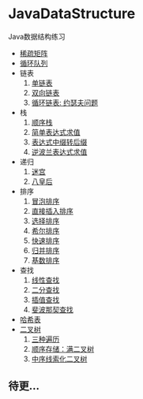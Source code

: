 # JavaDataStructure
Java数据结构练习
- [稀疏矩阵](https://github.com/SkecisAI/JavaDataStructure/blob/master/sparse_array/SparseArray.java)
- [循环队列](https://github.com/SkecisAI/JavaDataStructure/blob/master/queue/CircleArrayQueue.java)
- 链表
  1. [单链表](https://github.com/SkecisAI/JavaDataStructure/blob/master/linkedlist/SingleLinkedListDemo.java)
  2. [双向链表](https://github.com/SkecisAI/JavaDataStructure/blob/master/linkedlist/DoublyLinkedListDemo.java)
  3. [循环链表: 约瑟夫问题](https://github.com/SkecisAI/JavaDataStructure/blob/master/linkedlist/CircularLinkedListDemo.java)
- 栈
  1. [顺序栈](https://github.com/SkecisAI/JavaDataStructure/blob/master/stack/StackDemo.java)
  2. [简单表达式求值](https://github.com/SkecisAI/JavaDataStructure/blob/master/stack/CalculateExpressionDemo.java)
  3. [表达式中缀转后缀](https://github.com/SkecisAI/JavaDataStructure/blob/master/stack/InfixToPostfixDemo.java)
  4. [逆波兰表达式求值](https://github.com/SkecisAI/JavaDataStructure/blob/master/stack/ReversePolishExpressionDemo.java)
- 递归
  1. [迷宫](https://github.com/SkecisAI/JavaDataStructure/blob/master/recursion/MazeDemo.java)
  2. [八皇后](https://github.com/SkecisAI/JavaDataStructure/blob/master/recursion_backtracking/EightQueensDemo.java)
- 排序
  1. [冒泡排序](https://github.com/SkecisAI/JavaDataStructure/blob/master/sorting/BubbleSortDemo.java)
  2. [直接插入排序](https://github.com/SkecisAI/JavaDataStructure/blob/master/sorting/InsertionSortDemo.java)
  3. [选择排序](https://github.com/SkecisAI/JavaDataStructure/blob/master/sorting/SelectionSortDemo.java)
  4. [希尔排序](https://github.com/SkecisAI/JavaDataStructure/blob/master/sorting/ShellSortDemo.java)
  5. [快速排序](https://github.com/SkecisAI/JavaDataStructure/blob/master/sorting/QuickSortDemo.java)
  6. [归并排序](https://github.com/SkecisAI/JavaDataStructure/blob/master/sorting/MergeSortDemo.java)
  7. [基数排序](https://github.com/SkecisAI/JavaDataStructure/blob/master/sorting/RadixSortDemo.java)
- 查找
  1. [线性查找](https://github.com/SkecisAI/JavaDataStructure/blob/master/search/SequentialSearchDemo.java)
  2. [二分查找](https://github.com/SkecisAI/JavaDataStructure/blob/master/search/BinarySearchDemo.java#L24)
  3. [插值查找](https://github.com/SkecisAI/JavaDataStructure/blob/master/search/BinarySearchDemo.java#L26)
  4. [斐波那契查找](https://github.com/SkecisAI/JavaDataStructure/blob/master/search/FibonacciSearchDemo.java)
- [哈希表](https://github.com/SkecisAI/JavaDataStructure/blob/master/hash_table/HashTableDemo.java)
- [二叉树](https://github.com/SkecisAI/JavaDataStructure/blob/master/binary_tree/BinaryTreeDemo.java)
  1. [三种遍历](https://github.com/SkecisAI/JavaDataStructure/blob/master/binary_tree/BinaryTreeDemo.java#L64)
  2. [顺序存储：满二叉树](https://github.com/SkecisAI/JavaDataStructure/blob/master/binary_tree/SeqBinaryTreeDemo.java)
  3. [中序线索化二叉树](https://github.com/SkecisAI/JavaDataStructure/blob/master/binary_tree/ThreadedBinaryTreeDemo.java)
  
## 待更...
